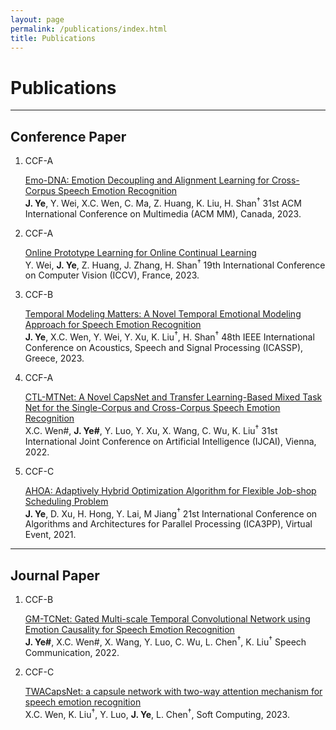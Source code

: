 ```yaml
---
layout: page
permalink: /publications/index.html
title: Publications
---
```


# Publications

---

## Conference Paper


<ol class="custom-numbered">

<li>
<div class="pub-box">
<div class="ccf-block"><div class="ccf"> CCF-A </div></div>
<div class="pub-box-text" markdown="1"> 

[Emo-DNA: Emotion Decoupling and Alignment Learning for Cross-Corpus Speech Emotion Recognition](https://arxiv.org/pdf/2211.08233.pdf)  
**J. Ye**, Y. Wei, X.C. Wen, C. Ma, Z. Huang, K. Liu, H. Shan<sup>†</sup>
31st ACM International Conference on Multimedia (ACM MM), Canada, 2023.

</div>
</div>
</li>

<li>
<div class="pub-box">
<div class="ccf-block"><div class="ccf"> CCF-A </div></div>
<div class="pub-box-text" markdown="1"> 

[Online Prototype Learning for Online Continual Learning](https://arxiv.org/pdf/2308.00301.pdf)  
Y. Wei, **J. Ye**, Z. Huang, J. Zhang, H. Shan<sup>†</sup>
19th International Conference on Computer Vision (ICCV), France, 2023.

</div>
</div>
</li>

<li>
<div class="pub-box">
<div class="ccf-block"><div class="ccf"> CCF-B </div></div>
<div class="pub-box-text" markdown="1"> 

[Temporal Modeling Matters: A Novel Temporal Emotional Modeling Approach for Speech Emotion Recognition](https://arxiv.org/pdf/2211.08233.pdf)  
**J. Ye**, X.C. Wen, Y. Wei, Y. Xu, K. Liu<sup>†</sup>, H. Shan<sup>†</sup>
48th IEEE International Conference on Acoustics, Speech and Signal Processing (ICASSP), Greece, 2023.

</div>
</div>
</li>

<li>
<div class="pub-box">
<div class="ccf-block"><div class="ccf"> CCF-A </div></div>
<div class="pub-box-text" markdown="1"> 

[CTL-MTNet: A Novel CapsNet and Transfer Learning-Based Mixed Task Net for the Single-Corpus and Cross-Corpus Speech Emotion Recognition](https://www.ijcai.org/proceedings/2022/0320.pdf)  
X.C. Wen#, **J. Ye#**, Y. Luo, Y. Xu, X. Wang, C. Wu, K. Liu<sup>†</sup>
31st International Joint Conference on Artificial Intelligence (IJCAI), Vienna, 2022.

</div>
</div>
</li>

<li>
<div class="pub-box">
<div class="ccf-block"><div class="ccf"> CCF-C </div></div>
<div class="pub-box-text" markdown="1"> 

[AHOA: Adaptively Hybrid Optimization Algorithm for Flexible Job-shop Scheduling Problem](https://link.springer.com/chapter/10.1007/978-3-030-95384-3_18)  
**J. Ye**, D. Xu, H. Hong, Y. Lai, M Jiang<sup>†</sup>
21st International Conference on Algorithms and Architectures for Parallel Processing (ICA3PP), Virtual Event, 2021.

</div>
</div>
</li>

</ol>

---

## Journal Paper

<ol class="custom-numbered">

<li>
<div class="pub-box">
<div class="ccf-block"><div class="ccf"> CCF-B </div></div>
<div class="pub-box-text" markdown="1"> 

[GM-TCNet: Gated Multi-scale Temporal Convolutional Network using Emotion Causality for Speech Emotion Recognition](https://arxiv.org/pdf/2210.15834.pdf)  
**J. Ye#**, X.C. Wen#, X. Wang, Y. Luo, C. Wu, L. Chen<sup>†</sup>, K. Liu<sup>†</sup>
Speech Communication, 2022.

</div>
</div>
</li>

<li>
<div class="pub-box">
<div class="ccf-block"><div class="ccf"> CCF-C </div></div>
<div class="pub-box-text" markdown="1"> 

[TWACapsNet: a capsule network with two-way attention mechanism for speech emotion recognition](https://link.springer.com/article/10.1007/s00500-023-08957-5)  
X.C. Wen, K. Liu<sup>†</sup>, Y. Luo, **J. Ye**, L. Chen<sup>†</sup>, 
Soft Computing, 2023.

</div>
</div>
</li>



</ol>